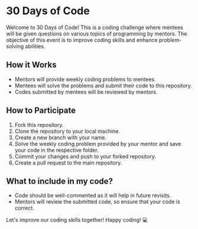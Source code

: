 # 30 Days of Code

Welcome to 30 Days of Code! This is a coding challenge where mentees will be given questions on various topics of programming by mentors. The objective of this event is to improve coding skills and enhance problem-solving abilities.

## How it Works

- Mentors will provide weekly coding problems to mentees.
- Mentees will solve the problems and submit their code to this repository.
- Codes submitted by mentees will be reviewed by mentors.

## How to Participate

1. Fork this repository.
2. Clone the repository to your local machine.
3. Create a new branch with your name.
4. Solve the weekly coding problem provided by your mentor and save your code in the respective folder.
5. Commit your changes and push to your forked repository.
6. Create a pull request to the main repository.

## What to include in my code?

- Code should be well-commented as it will help in future revisits.
- Mentors will review the submitted code, so ensure that your code is correct.

Let's improve our coding skills together! Happy coding! :computer:
